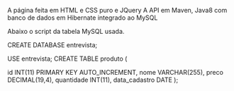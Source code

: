 A página feita em HTML e CSS puro e JQuery
A API em Maven, Java8 com banco de dados em Hibernate integrado ao MySQL


Abaixo o script da tabela MySQL usada.

CREATE DATABASE entrevista;

USE entrevista;
CREATE TABLE produto (

id INT(11) PRIMARY KEY AUTO_INCREMENT,
nome VARCHAR(255),
preco DECIMAL(19,4),
quantidade INT(11),
data_cadastro DATE
);
